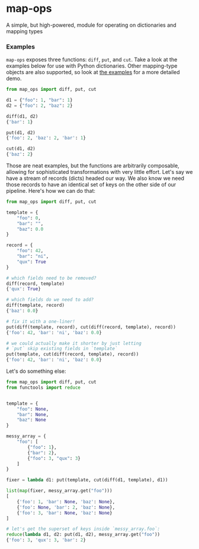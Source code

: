 # map-ops
A simple, but high-powered, module for operating on dictionaries and mapping types

### Examples
`map-ops` exposes three functions: `diff`, `put`, and `cut`. Take a look at the
examples below for use with Python dictionaries. Other mapping-type objects are
also supported, so look at [the examples](examples) for a more detailed demo.

```python
from map_ops import diff, put, cut

d1 = {"foo": 1, "bar": 1}
d2 = {"foo": 2, "baz": 2}

diff(d1, d2)
{'bar': 1}

put(d1, d2)
{'foo': 2, 'baz': 2, 'bar': 1}

cut(d1, d2)
{'baz': 2}
```

Those are neat examples, but the functions are arbitrarily
composable, allowing for sophisticated transformations with
very little effort. Let's say we have a stream of records
(dicts) headed our way. We also know we need those records
to have an identical set of keys on the other side of our
pipeline. Here's how we can do that:

```python
from map_ops import diff, put, cut

template = {
    "foo": 0,
    "bar": "",
    "baz": 0.0
}

record = {
    "foo": 42,
    "bar": "ni",
    "qux": True
}

# which fields need to be removed?
diff(record, template)
{'qux': True}

# which fields do we need to add?
diff(template, record)
{'baz': 0.0}

# fix it with a one-liner!
put(diff(template, record), cut(diff(record, template), record))
{'foo': 42, 'bar': 'ni', 'baz': 0.0}

# we could actually make it shorter by just letting
# `put` skip existing fields in `template`
put(template, cut(diff(record, template), record))
{'foo': 42, 'bar': 'ni', 'baz': 0.0}
```

Let's do something else:

```python
from map_ops import diff, put, cut
from functools import reduce


template = {
    "foo": None,
    "bar": None,
    "baz": None
}

messy_array = {
    "foo": [
        {"foo": 1},
        {"bar": 2},
        {"foo": 3, "qux": 3}
    ]
}

fixer = lambda d1: put(template, cut(diff(d1, template), d1))

list(map(fixer, messy_array.get("foo")))
[
    {'foo': 1, 'bar': None, 'baz': None},
    {'foo': None, 'bar': 2, 'baz': None},
    {'foo': 3, 'bar': None, 'baz': None}
]

# let's get the superset of keys inside `messy_array.foo`:
reduce(lambda d1, d2: put(d1, d2), messy_array.get("foo"))
{'foo': 3, 'qux': 3, 'bar': 2}
```
